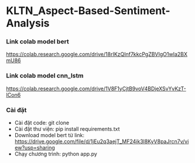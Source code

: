 # KLTN_Aspect-Based-Sentiment-Analysis
### Link colab model bert
https://colab.research.google.com/drive/18rIKzQInf7kkcPgZBVIgO1wIa2BXmU86
### Link colab model cnn_lstm
https://colab.research.google.com/drive/1V8F1yCjtB9voV4BDjeXSvYvKzT-ICon6
### Cài đặt
- Cài đặt code: git clone 
- Cài đặt thư viện: pip install requirements.txt
- Download model bert từ link: https://drive.google.com/file/d/1jEu2q3aejT_MF24ik3l8KyV8paJrcn7v/view?usp=sharing
- Chạy chương trình: python app.py
